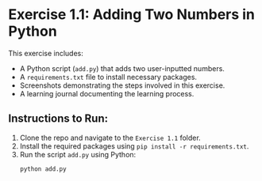 # Exercise 1.1: Adding Two Numbers in Python

This exercise includes:
- A Python script (`add.py`) that adds two user-inputted numbers.
- A `requirements.txt` file to install necessary packages.
- Screenshots demonstrating the steps involved in this exercise.
- A learning journal documenting the learning process.

## Instructions to Run:
1. Clone the repo and navigate to the `Exercise 1.1` folder.
2. Install the required packages using `pip install -r requirements.txt`.
3. Run the script `add.py` using Python:
   ```bash
   python add.py
